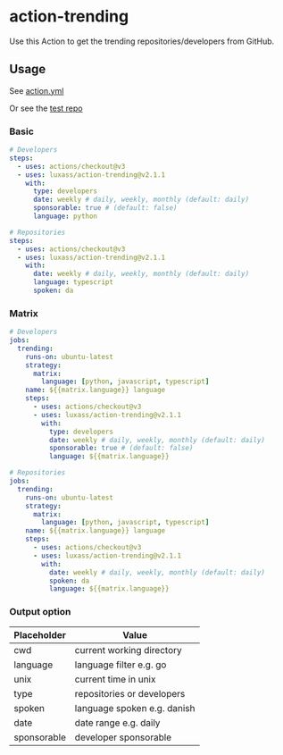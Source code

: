 # action-trending

Use this Action to get the trending repositories/developers from GitHub.

## Usage

See [action.yml](action.yml)

Or see the [test repo](https://github.com/luxass/github-trending)

### Basic

```yaml
# Developers
steps:
  - uses: actions/checkout@v3
  - uses: luxass/action-trending@v2.1.1
    with:
      type: developers
      date: weekly # daily, weekly, monthly (default: daily)
      sponsorable: true # (default: false)
      language: python
```

```yaml
# Repositories
steps:
  - uses: actions/checkout@v3
  - uses: luxass/action-trending@v2.1.1
    with:
      date: weekly # daily, weekly, monthly (default: daily)
      language: typescript
      spoken: da
```

### Matrix

```yaml
# Developers
jobs:
  trending:
    runs-on: ubuntu-latest
    strategy:
      matrix:
        language: [python, javascript, typescript]
    name: ${{matrix.language}} language
    steps:
      - uses: actions/checkout@v3
      - uses: luxass/action-trending@v2.1.1
        with:
          type: developers
          date: weekly # daily, weekly, monthly (default: daily)
          sponsorable: true # (default: false)
          language: ${{matrix.language}}

```

```yaml
# Repositories
jobs:
  trending:
    runs-on: ubuntu-latest
    strategy:
      matrix:
        language: [python, javascript, typescript]
    name: ${{matrix.language}} language
    steps:
      - uses: actions/checkout@v3
      - uses: luxass/action-trending@v2.1.1
        with:
          date: weekly # daily, weekly, monthly (default: daily)
          spoken: da
          language: ${{matrix.language}}
```


### Output option
| Placeholder | Value                       |
|-------------|-----------------------------|
| cwd         | current working directory   |
| language    | language filter e.g. go     |
| unix        | current time in unix        |
| type        | repositories or developers  |
| spoken      | language spoken e.g. danish |
| date        | date range e.g. daily       |
| sponsorable | developer sponsorable       |
